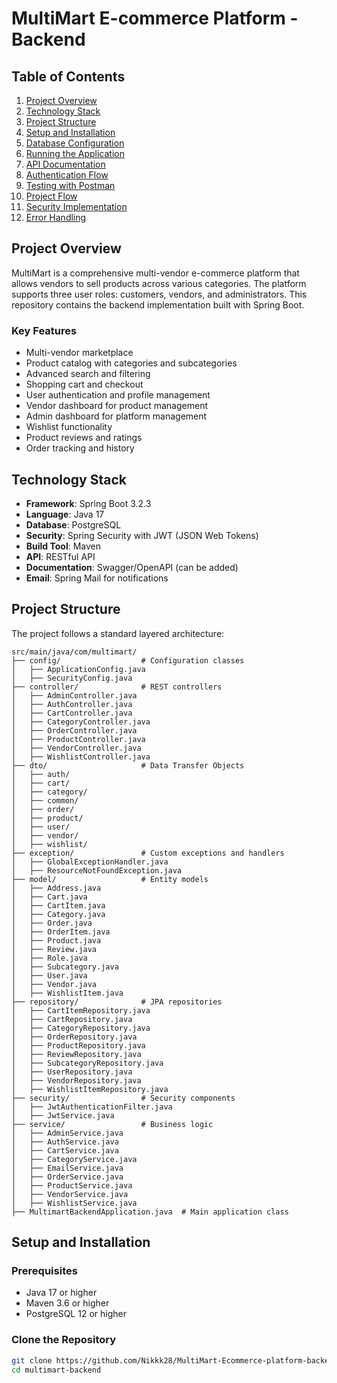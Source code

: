 # MultiMart E-commerce Platform - Backend

## Table of Contents
1. [Project Overview](#project-overview)
2. [Technology Stack](#technology-stack)
3. [Project Structure](#project-structure)
4. [Setup and Installation](#setup-and-installation)
5. [Database Configuration](#database-configuration)
6. [Running the Application](#running-the-application)
7. [API Documentation](#api-documentation)
8. [Authentication Flow](#authentication-flow)
9. [Testing with Postman](#testing-with-postman)
10. [Project Flow](#project-flow)
11. [Security Implementation](#security-implementation)
12. [Error Handling](#error-handling)

## Project Overview

MultiMart is a comprehensive multi-vendor e-commerce platform that allows vendors to sell products across various categories. The platform supports three user roles: customers, vendors, and administrators. This repository contains the backend implementation built with Spring Boot.

### Key Features

- Multi-vendor marketplace
- Product catalog with categories and subcategories
- Advanced search and filtering
- Shopping cart and checkout
- User authentication and profile management
- Vendor dashboard for product management
- Admin dashboard for platform management
- Wishlist functionality
- Product reviews and ratings
- Order tracking and history

## Technology Stack

- **Framework**: Spring Boot 3.2.3
- **Language**: Java 17
- **Database**: PostgreSQL
- **Security**: Spring Security with JWT (JSON Web Tokens)
- **Build Tool**: Maven
- **API**: RESTful API
- **Documentation**: Swagger/OpenAPI (can be added)
- **Email**: Spring Mail for notifications

## Project Structure

The project follows a standard layered architecture:

```
src/main/java/com/multimart/
├── config/                  # Configuration classes
│   ├── ApplicationConfig.java
│   ├── SecurityConfig.java
├── controller/              # REST controllers
│   ├── AdminController.java
│   ├── AuthController.java
│   ├── CartController.java
│   ├── CategoryController.java
│   ├── OrderController.java
│   ├── ProductController.java
│   ├── VendorController.java
│   ├── WishlistController.java
├── dto/                     # Data Transfer Objects
│   ├── auth/
│   ├── cart/
│   ├── category/
│   ├── common/
│   ├── order/
│   ├── product/
│   ├── user/
│   ├── vendor/
│   ├── wishlist/
├── exception/               # Custom exceptions and handlers
│   ├── GlobalExceptionHandler.java
│   ├── ResourceNotFoundException.java
├── model/                   # Entity models
│   ├── Address.java
│   ├── Cart.java
│   ├── CartItem.java
│   ├── Category.java
│   ├── Order.java
│   ├── OrderItem.java
│   ├── Product.java
│   ├── Review.java
│   ├── Role.java
│   ├── Subcategory.java
│   ├── User.java
│   ├── Vendor.java
│   ├── WishlistItem.java
├── repository/              # JPA repositories
│   ├── CartItemRepository.java
│   ├── CartRepository.java
│   ├── CategoryRepository.java
│   ├── OrderRepository.java
│   ├── ProductRepository.java
│   ├── ReviewRepository.java
│   ├── SubcategoryRepository.java
│   ├── UserRepository.java
│   ├── VendorRepository.java
│   ├── WishlistItemRepository.java
├── security/                # Security components
│   ├── JwtAuthenticationFilter.java
│   ├── JwtService.java
├── service/                 # Business logic
│   ├── AdminService.java
│   ├── AuthService.java
│   ├── CartService.java
│   ├── CategoryService.java
│   ├── EmailService.java
│   ├── OrderService.java
│   ├── ProductService.java
│   ├── VendorService.java
│   ├── WishlistService.java
├── MultimartBackendApplication.java  # Main application class
```

## Setup and Installation

### Prerequisites

- Java 17 or higher
- Maven 3.6 or higher
- PostgreSQL 12 or higher

### Clone the Repository

```bash
git clone https://github.com/Nikkk28/MultiMart-Ecommerce-platform-backend-using-Spring-Boot.git
cd multimart-backend
